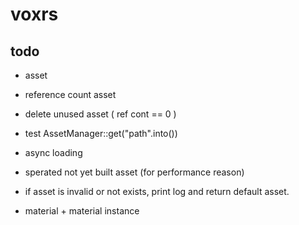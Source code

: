 # voxrs

## todo
- asset
 - reference count asset 
 - delete unused asset ( ref cont == 0 )
 - test AssetManager::get("path".into())
 - async loading
 - sperated not yet built asset (for performance reason)
 - if asset is invalid or not exists, print log and return default asset.

- material + material instance